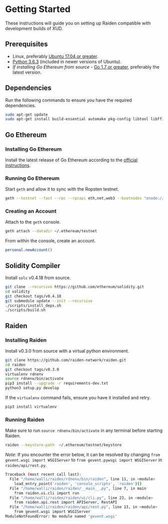 # Getting Started

These instructions will guide you on setting up Raiden compatible with development builds of XUD.

## Prerequisites

- Linux, preferably [Ubuntu 17.04 or greater](https://wiki.ubuntu.com/Releases).
- [Python 3.6.3](https://www.python.org/downloads/release/python-363/) (included in newer versions of Ubuntu).
- *If installing Go Ethereum from source* - [Go 1.7 or greater](https://golang.org/doc/install), preferably the latest version.

## Dependencies

Run the following commands to ensure you have the required dependencies.

```bash
sudo apt-get update
sudo apt-get install build-essential automake pkg-config libtool libffi-dev libgmp-dev libssl-dev
```

## Go Ethereum

### Installing Go Ethereum

Install the latest release of Go Ethereum according to the [official instructions](https://github.com/ethereum/go-ethereum/wiki/Installing-Geth).

### Running Go Ethereum

Start `geth` and allow it to sync with the Ropsten testnet.

```bash
geth --testnet --fast --rpc --rpcapi eth,net,web3 --bootnodes "enode://20c9ad97c081d63397d7b685a412227a40e23c8bdc6688c6f37e97cfbc22d2b4d1db1510d8f61e6a8866ad7f0e17c02b14182d37ea7c3c8b9c2683aeb6b733a1@52.169.14.227:30303,enode://6ce05930c72abc632c58e2e4324f7c7ea478cec0ed4fa2528982cf34483094e9cbc9216e7aa349691242576d552a2a56aaeae426c5303ded677ce455ba1acd9d@13.84.180.240:30303"
```

### Creating an Account

Attach to the `geth` console.

```bash
geth attach --datadir ~/.ethereum/testnet
```

From within the console, create an account.

```bash
personal.newAccount()
```

## Solidity Compiler

Install `solc` v0.4.18 from source.

```bash
git clone --recursive https://github.com/ethereum/solidity.git
cd solidity
git checkout tags/v0.4.18
git submodule update --init --recursive
./scripts/install_deps.sh
./scripts/build.sh
```

## Raiden

### Installing Raiden

Install v0.3.0 from source with a virtual python environment.

```bash
git clone https://github.com/raiden-network/raiden.git
cd raiden
git checkout tags/v0.3.0
virtualenv rdnenv
source rdnenv/bin/activate
pip3 install --upgrade -r requirements-dev.txt
python3 setup.py develop
```

If the `virtualenv` command fails, ensure you have it installed and retry.

```bash
pip3 install virtualenv
```

### Running Raiden

Make sure to run `source rdnenv/bin/activate` in any terminal before starting Raiden.

```bash
raiden --keystore-path  ~/.ethereum/testnet/keystore
```

*Note:* If you encounter the error below, it can be resolved by changing `from gevent.wsgi import WSGIServer` to `from gevent.pywsgi import WSGIServer` in `raiden/api/rest.py`.

```bash
Traceback (most recent call last):
  File "/home/walli/raiden/rdnenv/bin/raiden", line 11, in <module>
    load_entry_point('raiden', 'console_scripts', 'raiden')()
  File "/home/walli/raiden/raiden/__main__.py", line 7, in main
    from raiden.ui.cli import run
  File "/home/walli/raiden/raiden/ui/cli.py", line 23, in <module>
    from raiden.api.rest import APIServer, RestAPI
  File "/home/walli/raiden/raiden/api/rest.py", line 13, in <module>
    from gevent.wsgi import WSGIServer
ModuleNotFoundError: No module named 'gevent.wsgi'
```
